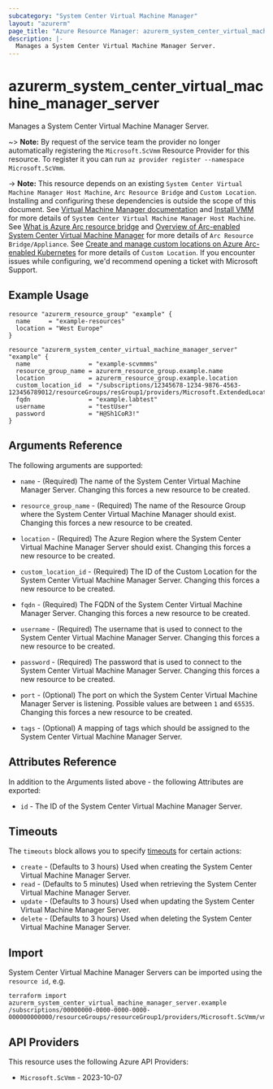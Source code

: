 ```yaml
---
subcategory: "System Center Virtual Machine Manager"
layout: "azurerm"
page_title: "Azure Resource Manager: azurerm_system_center_virtual_machine_manager_server"
description: |-
  Manages a System Center Virtual Machine Manager Server.
---
```


# azurerm_system_center_virtual_machine_manager_server

Manages a System Center Virtual Machine Manager Server.

~> **Note:** By request of the service team the provider no longer automatically registering the `Microsoft.ScVmm` Resource Provider for this resource. To register it you can run `az provider register --namespace Microsoft.ScVmm`.

-> **Note:** This resource depends on an existing `System Center Virtual Machine Manager Host Machine`, `Arc Resource Bridge` and `Custom Location`. Installing and configuring these dependencies is outside the scope of this document. See [Virtual Machine Manager documentation](https://learn.microsoft.com/en-us/system-center/vmm/?view=sc-vmm-2022) and [Install VMM](https://learn.microsoft.com/en-us/system-center/vmm/install?view=sc-vmm-2022) for more details of `System Center Virtual Machine Manager Host Machine`. See [What is Azure Arc resource bridge](https://learn.microsoft.com/en-us/azure/azure-arc/resource-bridge/overview) and [Overview of Arc-enabled System Center Virtual Machine Manager](https://learn.microsoft.com/en-us/azure/azure-arc/system-center-virtual-machine-manager/overview) for more details of `Arc Resource Bridge/Appliance`. See [Create and manage custom locations on Azure Arc-enabled Kubernetes](https://learn.microsoft.com/en-us/azure/azure-arc/kubernetes/custom-locations) for more details of `Custom Location`. If you encounter issues while configuring, we'd recommend opening a ticket with Microsoft Support.

## Example Usage

```hcl
resource "azurerm_resource_group" "example" {
  name     = "example-resources"
  location = "West Europe"
}

resource "azurerm_system_center_virtual_machine_manager_server" "example" {
  name                = "example-scvmmms"
  resource_group_name = azurerm_resource_group.example.name
  location            = azurerm_resource_group.example.location
  custom_location_id  = "/subscriptions/12345678-1234-9876-4563-123456789012/resourceGroups/resGroup1/providers/Microsoft.ExtendedLocation/customLocations/customLocation1"
  fqdn                = "example.labtest"
  username            = "testUser"
  password            = "H@Sh1CoR3!"
}
```

## Arguments Reference

The following arguments are supported:

* `name` - (Required) The name of the System Center Virtual Machine Manager Server. Changing this forces a new resource to be created.

* `resource_group_name` - (Required) The name of the Resource Group where the System Center Virtual Machine Manager should exist. Changing this forces a new resource to be created.

* `location` - (Required) The Azure Region where the System Center Virtual Machine Manager Server should exist. Changing this forces a new resource to be created.

* `custom_location_id` - (Required) The ID of the Custom Location for the System Center Virtual Machine Manager Server. Changing this forces a new resource to be created.

* `fqdn` - (Required) The FQDN of the System Center Virtual Machine Manager Server. Changing this forces a new resource to be created.

* `username` - (Required) The username that is used to connect to the System Center Virtual Machine Manager Server. Changing this forces a new resource to be created.

* `password` - (Required) The password that is used to connect to the System Center Virtual Machine Manager Server. Changing this forces a new resource to be created.

* `port` - (Optional) The port on which the System Center Virtual Machine Manager Server is listening. Possible values are between `1` and `65535`. Changing this forces a new resource to be created.

* `tags` - (Optional) A mapping of tags which should be assigned to the System Center Virtual Machine Manager Server.

## Attributes Reference

In addition to the Arguments listed above - the following Attributes are exported:

* `id` - The ID of the System Center Virtual Machine Manager Server.

## Timeouts

The `timeouts` block allows you to specify [timeouts](https://developer.hashicorp.com/terraform/language/resources/configure#define-operation-timeouts) for certain actions:

* `create` - (Defaults to 3 hours) Used when creating the System Center Virtual Machine Manager Server.
* `read` - (Defaults to 5 minutes) Used when retrieving the System Center Virtual Machine Manager Server.
* `update` - (Defaults to 3 hours) Used when updating the System Center Virtual Machine Manager Server.
* `delete` - (Defaults to 3 hours) Used when deleting the System Center Virtual Machine Manager Server.

## Import

System Center Virtual Machine Manager Servers can be imported using the `resource id`, e.g.

```shell
terraform import azurerm_system_center_virtual_machine_manager_server.example /subscriptions/00000000-0000-0000-0000-000000000000/resourceGroups/resourceGroup1/providers/Microsoft.ScVmm/vmmServers/vmmServer1
```

## API Providers
<!-- This section is generated, changes will be overwritten -->
This resource uses the following Azure API Providers:

* `Microsoft.ScVmm` - 2023-10-07
